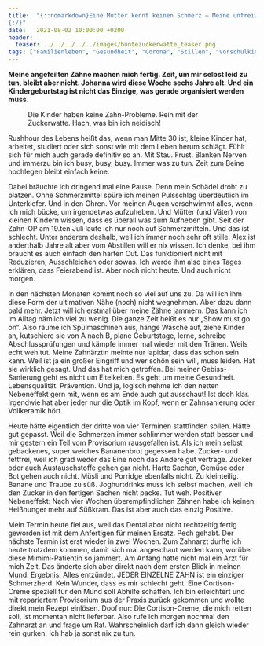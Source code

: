 ```yaml
---
title:  "{::nomarkdown}Eine Mutter kennt keinen Schmerz – Meine unfreiwillige Diät
{:/}"
date:   2021-08-02 10:00:00 +0200
header:
  teaser: ../../../../../images/buntezuckerwatte_teaser.png
tags: ["Familienleben", "Gesundheit", "Corona", "Stillen", "Vorschulkind"]
---
```


**Meine angefeilten Zähne machen mich fertig. Zeit, um mir selbst leid zu tun, bleibt aber nicht. Johanna wird diese Woche sechs Jahre alt. Und ein Kindergeburtstag ist nicht das Einzige, was gerade organisiert werden muss.**

<figure>
  <img src="../../../../../images/buntezuckerwatte.png" alt="">
  <figcaption>Die Kinder haben keine Zahn-Probleme. Rein mit der Zuckerwatte. Hach, was bin ich neidisch!</figcaption>
</figure>  

Rushhour des Lebens heißt das, wenn man Mitte 30 ist, kleine Kinder hat, arbeitet, studiert oder sich sonst wie mit dem Leben herum schlägt. Fühlt sich für mich auch gerade definitiv so an. Mit Stau. Frust. Blanken Nerven und immerzu bin ich busy, busy, busy. Immer was zu tun. Zeit zum Beine hochlegen bleibt einfach keine. 

Dabei bräuchte ich dringend mal eine Pause. Denn mein Schädel droht zu platzen. Ohne Schmerzmittel spüre ich meinen Pulsschlag überdeutlich im Unterkiefer. Und in den Ohren. Vor meinen Augen verschwimmt alles, wenn ich mich bücke, um irgendetwas aufzuheben. Und Mütter (und Väter) von kleinen Kindern wissen, dass es überall was zum Aufheben gibt. 
Seit der Zahn-OP am 19.ten Juli laufe ich nur noch auf Schmerzmitteln. Und das ist schlecht. Unter anderem deshalb, weil ich immer noch sehr oft stille. Alex ist anderthalb Jahre alt aber vom Abstillen will er nix wissen. Ich denke, bei ihm braucht es auch einfach den harten Cut. Das funktioniert nicht mit Reduzieren, Ausschleichen oder sowas. Ich werde ihm also eines Tages erklären, dass Feierabend ist. Aber noch nicht heute. Und auch nicht morgen. 

In den nächsten Monaten kommt noch so viel auf uns zu. Da will ich ihm diese Form der ultimativen Nähe (noch) nicht wegnehmen. Aber dazu dann bald mehr. Jetzt will ich erstmal über meine Zähne jammern. Das kann ich im Alltag nämlich viel zu wenig. Die ganze Zeit heißt es nur „Show must go on“. Also räume ich Spülmaschinen aus, hänge Wäsche auf, ziehe Kinder an, kutschiere sie von A nach B, plane Geburtstage, lerne, schreibe Abschlussprüfungen und kämpfe immer mal wieder mit den Tränen. Weils echt weh tut. Meine Zahnärztin meinte nur lapidar, dass das schon sein kann. Weil ist ja ein großer Eingriff und wer schön sein will, muss leiden. Hat sie wirklich gesagt. Und das hat mich getroffen. Bei meiner Gebiss-Sanierung geht es nicht um Eitelkeiten. Es geht um meine Gesundheit. Lebensqualität. Prävention. Und ja, logisch nehme ich den netten Nebeneffekt gern mit, wenn es am Ende auch gut ausschaut! Ist doch klar. Irgendwie hat aber jeder nur die Optik im Kopf, wenn er Zahnsanierung oder Vollkeramik hört. 

Heute hätte eigentlich der dritte von vier Terminen stattfinden sollen. Hätte gut gepasst. Weil die Schmerzen immer schlimmer werden statt besser und mir gestern ein Teil vom Provisorium rausgefallen ist. Als ich mein selbst gebackenes, super weiches Bananenbrot gegessen habe. Zucker- und fettfrei, weil ich grad weder das Eine noch das Andere gut vertrage. Zucker oder auch Austauschstoffe gehen gar nicht. Harte Sachen, Gemüse oder Bot gehen auch nicht. Müsli und Porridge ebenfalls nicht. Zu kleinteilig. Banane und Traube zu süß. Joghurtdrinks muss ich selbst machen, weil ich den Zucker in den fertigen Sachen nicht packe. Tut weh. Positiver Nebeneffekt: Nach vier Wochen überempfindlichen Zähnen habe ich keinen Heißhunger mehr auf Süßkram. Das ist aber auch das einzig Positive. 

Mein Termin heute fiel aus, weil das Dentallabor nicht rechtzeitig fertig geworden ist mit dem Anfertigen für meinen Ersatz. Pech gehabt. Der nächste Termin ist erst wieder in zwei Wochen. Zum Zahnarzt durfte ich heute trotzdem kommen, damit sich mal angeschaut werden kann, worüber diese Mimimi-Patientin so jammert. Am Anfang hatte nicht mal ein Arzt für mich Zeit. Das änderte sich aber direkt nach dem ersten Blick in meinen Mund. Ergebnis: Alles entzündet. JEDER EINZELNE ZAHN ist ein einziger Schmerzherd. Kein Wunder, dass es mir schlecht geht. Eine Cortison-Creme speziell für den Mund soll Abhilfe schaffen. Ich bin erleichtert und mit repariertem Provisorium aus der Praxis zurück gekommen und wollte direkt mein Rezept einlösen. Doof nur: Die Cortison-Creme, die mich retten soll, ist momentan nicht lieferbar. Also rufe ich morgen nochmal den Zahnarzt an und frage um Rat. Wahrscheinlich darf ich dann gleich wieder rein gurken. Ich hab ja sonst nix zu tun. 


   


 



 






 






 


 
 






















 








 

   



















  












 






 





  


  






					 


 
 








